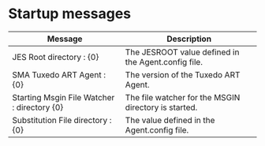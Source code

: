 # Startup messages

|Message|Description|
|--- |--- |
|JES Root directory : {0}|The JESROOT value defined in the Agent.config file.|
|SMA Tuxedo ART Agent : {0}|The version of the Tuxedo ART Agent.|
|Starting Msgin File Watcher : directory {0}|The file watcher for the MSGIN directory is started.|
|Substitution File directory : {0}|The value defined in the Agent.config file.|
